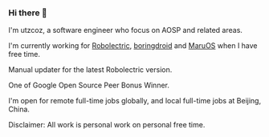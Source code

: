 ### Hi there 👋

I'm utzcoz, a software engineer who focus on AOSP and related areas.

I'm currently working for [Robolectric](https://github.com/robolectric/robolectric), [boringdroid](https://github.com/boringdroid) and [MaruOS](https://github.com/maruos/) when I have free time.

Manual updater for the latest Robolectric version.

One of Google Open Source Peer Bonus Winner.

I'm open for remote full-time jobs globally, and local full-time jobs at Beijing, China.

Disclaimer: All work is personal work on personal free time.
